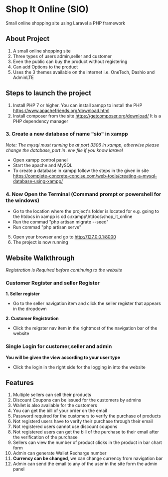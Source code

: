 # Shop It Online (SIO)
Small online shopping site using Laravel a PHP framework

## About Project
1. A small online shopping site
2. Three types of users admin,seller and customer
3. Even the public can buy the product without registering
4. Can add Options to the product
5. Uses the 3 themes available on the internet i.e. OneTech, Dashio and AdminLTE

## Steps to launch the project
1. Install PHP 7 or higher. You can install xampp to install the PHP https://www.apachefriends.org/download.html
2. Install composer from the site https://getcomposer.org/download/ It is a PHP dependency manager
### 3. Create a new database of name "sio" in xampp 
_Note: The mysql must running be at port 3306 in xampp, otherwise please change the database_port in .env file if you know laravel_

- Open xampp control panel
- Start the apache and MySQL
- To create a database in xampp follow the steps in the given in site https://complete-concrete-concise.com/web-tools/creating-a-mysql-database-using-xampp/

### 4. Now Open the Terminal (Command prompt or powershell for the windows)
- Go to the location where the project's folder is located for e.g. going to the htdocs in xampp is cd c:\xampp\htdocs\shop_it_online
- Run the commad "php artisan migrate --seed"
- Run commad "php artisan serve"
5. Open your browser and go to http://127.0.0.1:8000
6. The project is now running

## Website Walkthrough
_Registration is Required before continuing to the website_
### Customer Register and seller Register
**1. Seller register**
- Go to the seller navigation item and click the seller register that appears in the dropdown

**2. Customer Registration**
- Click the reigster nav item in the rightmost of the navigation bar of the website

### Single Login for customer,seller and admin
**You will be given the view according to your user type**
- Click the login in the right side for the logging in into the website

## Features
1. Multiple sellers can sell their products
2. Discount Coupons can be issued for the customers by admins
3. Wallet is also available for the customers
4. You can get the bill of your order on the email
5. Password required for the customers to verify the purchase of products
6. Not registerd users have to verify their purchase through their email
7. Not registered users cannot use discount coupons 
8. Not registered users can get the bill of the purchase to their email after the verification of the purchase
9. Sellers can view the number of product clicks in the product in bar chart form
10. Admin can generate Wallet Recharge number
11. **Currency can be changed**, we can change currency from navigation bar
12. Admin can send the email to any of the user in the site form the admin panel




